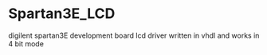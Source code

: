 # Spartan3E_LCD
digilent spartan3E development board lcd driver written in vhdl and works in 4 bit mode
